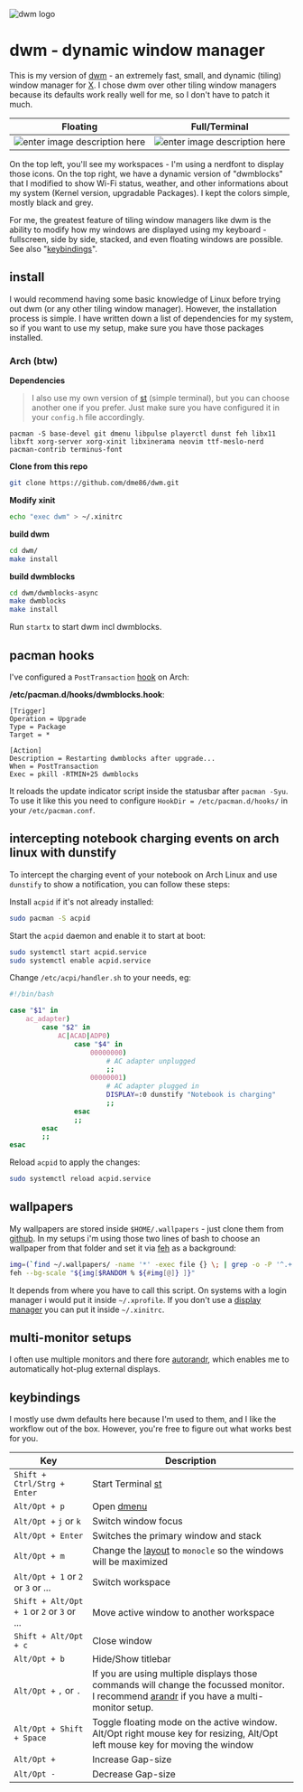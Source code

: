 
![dwm logo](https://dwm.suckless.org/dwm.svg)

# dwm - dynamic window manager

This is my version of [dwm](https://dwm.suckless.org/) - an extremely fast, small, and dynamic (tiling) window manager for [X](https://www.x.org/).
I chose dwm over other tiling window managers because its defaults work really well for me, so I don't have to patch it much.

|Floating  | Full/Terminal |
|--|--|
| ![enter image description here](https://i.imgur.com/Ss6nZM1.png) |![enter image description here](https://i.imgur.com/Pp9EvNb.png)  |

On the top left, you'll see my workspaces - I'm using a nerdfont to display those icons. On the top right, we have a dynamic version of "dwmblocks" that I modified to show Wi-Fi status, weather, and other informations about my system (Kernel version, upgradable Packages).
I kept the colors simple, mostly black and grey.

For me, the greatest feature of tiling window managers like dwm is the ability to modify how my windows are displayed using my keyboard - fullscreen, side by side, stacked, and even floating windows are possible. 
See also "[keybindings](#keybindings)".

## install

I would recommend having some basic knowledge of Linux before trying out dwm (or any other tiling window manager). However, the installation process is simple. I have written down a list of dependencies for my system, so if you want to use my setup, make sure you have those packages installed.

### Arch (btw)

**Dependencies**

> I also use my own version of [st](https://github.com/dme86/st) (simple terminal), but you can choose
> another one if you prefer. Just make sure you have configured it in
> your `config.h` file accordingly.

    pacman -S base-devel git dmenu libpulse playerctl dunst feh libx11 libxft xorg-server xorg-xinit libxinerama neovim ttf-meslo-nerd pacman-contrib terminus-font

**Clone from this repo**

```bash
git clone https://github.com/dme86/dwm.git
```

**Modify xinit**

```bash
echo "exec dwm" > ~/.xinitrc
```
**build dwm**

```bash
cd dwm/
make install
```

**build dwmblocks**

```bash
cd dwm/dwmblocks-async
make dwmblocks
make install
```

Run `startx` to start dwm incl dwmblocks.

## pacman hooks

I've configured a `PostTransaction` [hook](https://wiki.archlinux.org/title/pacman#Hooks) on Arch:

**/etc/pacman.d/hooks/dwmblocks.hook**:


    [Trigger]
    Operation = Upgrade
    Type = Package
    Target = *

    [Action]
    Description = Restarting dwmblocks after upgrade...
    When = PostTransaction
    Exec = pkill -RTMIN+25 dwmblocks

It reloads the update indicator script inside the statusbar after `pacman -Syu`.
To use it like this you need to configure `HookDir = /etc/pacman.d/hooks/` in your `/etc/pacman.conf`.

## intercepting notebook charging events on arch linux with dunstify

To intercept the charging event of your notebook on Arch Linux and use `dunstify` to show a notification, you can follow these steps:

Install `acpid` if it's not already installed:

```bash
sudo pacman -S acpid
```

Start the `acpid` daemon and enable it to start at boot:

```bash
sudo systemctl start acpid.service
sudo systemctl enable acpid.service
```

Change `/etc/acpi/handler.sh` to your needs, eg:

```bash
#!/bin/bash

case "$1" in
    ac_adapter)
        case "$2" in
            AC|ACAD|ADP0)
                case "$4" in
                    00000000)
                        # AC adapter unplugged
                        ;;
                    00000001)
                        # AC adapter plugged in
                        DISPLAY=:0 dunstify "Notebook is charging"
                        ;;
                esac
                ;;
        esac
        ;;
esac
```

Reload `acpid` to apply the changes:

```bash
sudo systemctl reload acpid.service
```


## wallpapers

My wallpapers are stored inside `$HOME/.wallpapers` - just clone them from [github](https://github.com/dme86/.wallpapers). In my setups i'm using those two lines of bash to choose an wallpaper from that folder and set it via [feh](https://github.com/derf/feh) as a background:

```bash
img=(`find ~/.wallpapers/ -name '*' -exec file {} \; | grep -o -P '^.+: \w+ image' | cut -d':' -f1`)
feh --bg-scale "${img[$RANDOM % ${#img[@]} ]}"
```

It depends from where you have to call this script. On systems with a login manager i would put it inside `~/.xprofile`. If you don't use a [display manager](https://wiki.archlinux.org/title/display_manager) you can put it inside `~/.xinitrc`.

## multi-monitor setups

I often use multiple monitors and there fore [autorandr](https://github.com/phillipberndt/autorandr), which enables me to automatically hot-plug external displays.

## keybindings

I mostly use dwm defaults here because I'm used to them, and I like the workflow out of the box. However, you're free to figure out what works best for you.

| Key | Description |
|--|--|
|`Shift + Ctrl/Strg + Enter`  |Start Terminal [st](https://github.com/dme86/st)|
|`Alt/Opt + p`|Open [dmenu](https://tools.suckless.org/dmenu/)|
|`Alt/Opt +` `j` or `k`|Switch window focus|
|`Alt/Opt + Enter`|Switches the primary window and stack|
|`Alt/Opt + m`|Change the [layout](https://dwm.suckless.org/tutorial/) to `monocle` so the windows will be maximized|
|`Alt/Opt + 1` or `2` or `3` or ...|Switch workspace|
|`Shift + Alt/Opt + 1` or `2` or `3` or ...|Move active window to another workspace|
|`Shift + Alt/Opt + c`|Close window|
|`Alt/Opt + b`|Hide/Show titlebar|
|`Alt/Opt +` `,` or `.`|If you are using multiple displays those commands will change the focussed monitor. I recommend [arandr](https://github.com/chrysn/arandr) if you have a multi-monitor setup.|
|`Alt/Opt + Shift + Space`|Toggle floating mode on the active window. Alt/Opt right mouse key for resizing, Alt/Opt left mouse key for moving the window|
|`Alt/Opt +`|Increase Gap-size|
|`Alt/Opt -`|Decrease Gap-size|
